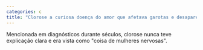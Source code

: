 ```yaml
---
categories: c
title: "Clorose a curiosa doença do amor que afetava garotas e desapareceu no século 20"
---
```

Mencionada em diagnósticos durante séculos, clorose nunca teve explicação clara e era vista como "coisa de mulheres nervosas".